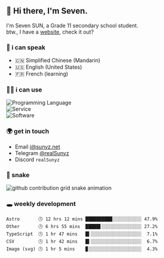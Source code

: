 <!-- DO NOT FORGET TO PULL BEFORE PUSHING -->
## 👋 Hi there, I'm Seven.

I'm Seven SUN, a Grade 11 secondary school student.  
btw., I have a [website](https://sunyz.net), check it out?

### 💬 i can speak

* 🇨🇳 Simplified Chinese (Mandarin)  
* 🇺🇸 English (United States)  
* 🇫🇷 French (learning)

### 👩‍💻 i can use

![Programming Language](https://skillicons.dev/icons?i=cpp,html,python,nodejs,nextjs,tailwind,bash,latex,md)  
![Service](https://skillicons.dev/icons?i=docker,git,nginx,cloudflare,workers,github,linux,vercel,mysql)  
![Software](https://skillicons.dev/icons?i=ai,pr,ps,xd,figma,vim,vscode,pycharm,clion)

### 🌍 get in touch

* Email <i@sunyz.net>
* Telegram [@realSunyz](https://t.me/realSunyz)
* Discord `realSunyz`

### 🐍 snake
<picture>
  <source media="(prefers-color-scheme: dark)" srcset="https://raw.githubusercontent.com/realSunyz/realSunyz/main/snake/snake-dark.svg" />
  <source media="(prefers-color-scheme: light)" srcset="https://raw.githubusercontent.com/realSunyz/realSunyz/main/snake/snake.svg" />
  <img alt="github contribution grid snake animation" src="github-snake.svg" />
</picture>

### 🕳️ weekly development
<!-- waka-box start -->
```text
Astro       🕓 12 hrs 12 mins ██████████░░░░░░░░░░░ 47.9%
Other       🕓 6 hrs 55 mins  █████▋░░░░░░░░░░░░░░░ 27.2%
TypeScript  🕓 1 hr 47 mins   █▍░░░░░░░░░░░░░░░░░░░  7.1%
CSV         🕓 1 hr 42 mins   █▍░░░░░░░░░░░░░░░░░░░  6.7%
Image (svg) 🕓 1 hr 5 mins    ▉░░░░░░░░░░░░░░░░░░░░  4.3%
```
<!-- Powered by https://github.com/realSunyz/waka-box-go . -->
<!-- waka-box end -->